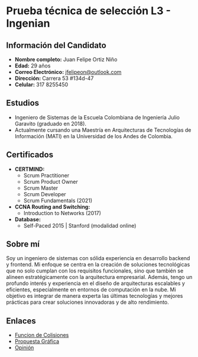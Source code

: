 # Prueba técnica de selección L3 - Ingenian
## Información del Candidato

- **Nombre completo:** Juan Felipe Ortiz Niño
- **Edad:** 29 años
- **Correo Electrónico:** jfelipeon@outlook.com
- **Dirección:** Carrera 53 #134d-47
- **Celular:** 317 8255450

## Estudios

- Ingeniero de Sistemas de la Escuela Colombiana de Ingeniería Julio Garavito (graduado en 2018).
- Actualmente cursando una Maestría en Arquitecturas de Tecnologías de Información (MATI) en la Universidad de los Andes de Colombia.

## Certificados

- **CERTMIND:**
  - Scrum Practitioner
  - Scrum Product Owner
  - Scrum Master
  - Scrum Developer
  - Scrum Fundamentals (2021)
- **CCNA Routing and Switching:**
  - Introduction to Networks (2017)
- **Database:**
  - Self-Paced 2015 | Stanford (modalidad online)

## Sobre mí

Soy un ingeniero de sistemas con sólida experiencia en desarrollo backend y frontend. Mi enfoque se centra en la creación de soluciones tecnológicas que no solo cumplan con los requisitos funcionales, sino que también se alineen estratégicamente con la arquitectura empresarial. Además, tengo un profundo interés y experiencia en el diseño de arquitecturas escalables y eficientes, especialmente en entornos de computación en la nube. Mi objetivo es integrar de manera experta las últimas tecnologías y mejores prácticas para crear soluciones innovadoras y de alto rendimiento.

## Enlaces

- [Funcion de Colisiones](colisiones/README.md)
- [Propuesta Gráfica](login/README.md)
- [Opinión](opinion/README.md)

